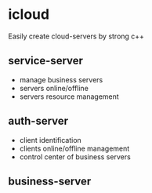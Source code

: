 # icloud
Easily create cloud-servers by strong c++
## service-server
+ manage business servers
+ servers online/offline
+ servers resource management

## auth-server
+ client identification
+ clients online/offline management
+ control center of business servers

## business-server
